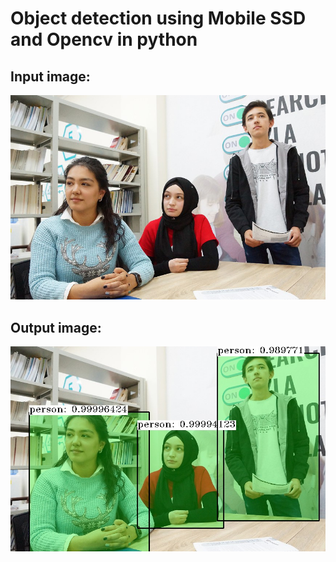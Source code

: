 # Object detection using Mobile SSD and Opencv in python
## Input image:<br>
![GitHub Logo](img.jpg)<br>
## Output image:<br>
![GitHub Logo](result.jpg)

